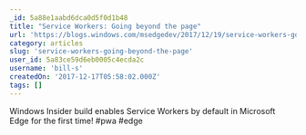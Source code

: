 ```yaml
---
_id: 5a88e1aabd6dca0d5f0d1b48
title: "Service Workers: Going beyond the page"
url: 'https://blogs.windows.com/msedgedev/2017/12/19/service-workers-going-beyond-page/'
category: articles
slug: 'service-workers-going-beyond-the-page'
user_id: 5a83ce59d6eb0005c4ecda2c
username: 'bill-s'
createdOn: '2017-12-17T05:58:02.000Z'
tags: []
---
```


Windows Insider build enables Service Workers by default in Microsoft Edge for the first time! #pwa #edge
